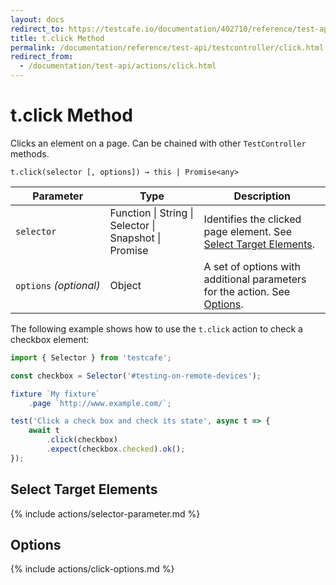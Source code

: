 ```yaml
---
layout: docs
redirect_to: https://testcafe.io/documentation/402710/reference/test-api/testcontroller/click
title: t.click Method
permalink: /documentation/reference/test-api/testcontroller/click.html
redirect_from:
  - /documentation/test-api/actions/click.html
---
```

# t.click Method

Clicks an element on a page. Can be chained with other `TestController` methods.

```text
t.click(selector [, options]) → this | Promise<any>
```

Parameter              | Type                                              | Description
---------------------- | ------------------------------------------------- | -----------------------------------------------------------------------------------------------------------------------
`selector`             | Function &#124; String &#124; Selector &#124; Snapshot &#124; Promise | Identifies the clicked page element. See [Select Target Elements](#select-target-elements).
`options`&#160;*(optional)* | Object                                            | A set of options with additional parameters for the action. See [Options](#options).

The following example shows how to use the `t.click` action to check a checkbox element:

```js
import { Selector } from 'testcafe';

const checkbox = Selector('#testing-on-remote-devices');

fixture `My fixture`
    .page `http://www.example.com/`;

test('Click a check box and check its state', async t => {
    await t
        .click(checkbox)
        .expect(checkbox.checked).ok();
});
```

## Select Target Elements

{% include actions/selector-parameter.md %}

## Options

{% include actions/click-options.md %}
